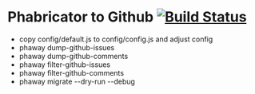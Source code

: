 # Phabricator to Github [![Build Status](https://travis-ci.org/babel/phabricator-to-github.svg?branch=master)](https://travis-ci.org/babel/phabricator-to-github)

* copy config/default.js to config/config.js and adjust config
* phaway dump-github-issues
* phaway dump-github-comments
* phaway filter-github-issues
* phaway filter-github-comments
* phaway migrate --dry-run --debug
